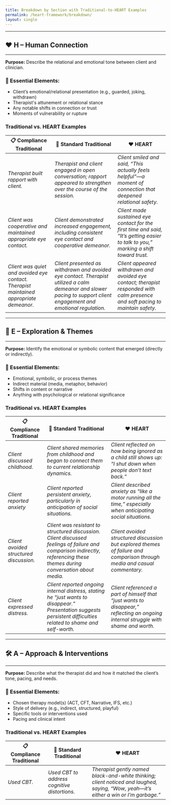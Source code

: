 ```yaml
---
title: Breakdown by Section with Traditional-to-HEART Examples 
permalink: /heart-framework/breakdown/
layout: single
---
```



---
## **❤️ H – Human Connection**
---

**Purpose:** Describe the relational and emotional tone between client and clinician.

### **🔑 Essential Elements:**

- Client’s emotional/relational presentation (e.g., guarded, joking, withdrawn)
- Therapist's attunement or relational stance
- Any notable shifts in connection or trust
- Moments of vulnerability or rupture

### **Traditional vs. HEART Examples**

| 📋 **Compliance Traditional** | 🧾 **Standard Traditional** | ❤️ **HEART** |
|---|---|---|
| _Therapist built rapport with client._ | _Therapist and client engaged in open conversation; rapport appeared to strengthen over the course of the session._ | _Client smiled and said, “This actually feels helpful”—a moment of connection that deepened relational safety._ |
| _Client was cooperative and maintained appropriate eye contact._ | _Client demonstrated increased engagement, including consistent eye contact and cooperative demeanor._ | _Client made sustained eye contact for the first time and said, “It’s getting easier to talk to you,” marking a shift toward trust._ |
| _Client was quiet and avoided eye contact. Therapist maintained appropriate demeanor._ | _Client presented as withdrawn and avoided eye contact. Therapist utilized a calm demeanor and slower pacing to support client engagement and emotional regulation._ | _Client appeared withdrawn and avoided eye contact; therapist responded with calm presence and soft pacing to maintain safety._ |


---
## **🧠 E – Exploration & Themes**
---

    
**Purpose:** Identify the emotional or symbolic content that emerged (directly or indirectly).
    
### **🔑 Essential Elements:**
    
- Emotional, symbolic, or process themes
- Indirect material (media, metaphor, behavior)
- Shifts in content or narrative
- Anything with psychological or relational significance
    
### **Traditional vs. HEART Examples**

| 📋 **Compliance Traditional** | 🧾 **Standard Traditional** | ❤️ **HEART** |
|---|---|---|
| _Client discussed childhood._ | _Client shared memories from childhood and began to connect them to current relationship dynamics._ | _Client reflected on how being ignored as a child still shows up: “I shut down when people don’t text back.”_ |
| _Client reported anxiety_ | _Client reported persistent anxiety, particularly in anticipation of social situations._ | _Client described anxiety as “like a motor running all the time,” especially when anticipating social situations._ |
| _Client avoided structured discussion._ | _Client was resistant to structured discussion. Client discussed feelings of failure and comparison indirectly, referencing these themes during conversation about media._ | _Client avoided structured discussion but explored themes of failure and comparison through media and casual commentary._ |
| _Client expressed distress._ | _Client reported ongoing internal distress, stating he “just wants to disappear.” Presentation suggests persistent difficulties related to shame and self-worth._ | _Client referenced a part of himself that “just wants to disappear,” reflecting an ongoing internal struggle with shame and worth._ |


---
## **🛠 A – Approach & Interventions**
---

    
**Purpose:** Describe what the therapist did and how it matched the client’s tone, pacing, and needs.
    
### **🔑 Essential Elements:**
    
- Chosen therapy model(s) (ACT, CFT, Narrative, IFS, etc.)
- Style of delivery (e.g., indirect, structured, playful)
- Specific tools or interventions used
- Pacing and clinical intent

### **Traditional vs. HEART Examples**

| 📋 **Compliance Traditional** | 🧾 **Standard Traditional** | ❤️ **HEART** |
|---|---|---|
| _Used CBT._ | _Used CBT to address cognitive distortions._ | _Therapist gently named black-and-white thinking; client noticed and laughed, saying, “Wow, yeah—it’s either a win or I’m garbage.”_ | _Provided psychoeducation._ | _Discussed how personal values can guide decision-making and reduce avoidance._ | _Therapist introduced values work using a metaphor about internal compasses; client resonated and shared, “I think mine’s been buried for a while.”_ | _ Engaged in ACT-based intervention._ | _Therapist implemented ACT-based interventions, including values clarification and cognitive defusion techniques. Interventions were delivered informally to align with client’s communication style and engagement level._ | _Therapist used ACT-informed values prompts and defusion strategies, integrated into casual conversation to match the client’s pace._ | _Used externalization technique._ | _Therapist utilized Narrative Therapy techniques, including externalization of self-critical thoughts. Client and therapist collaboratively labeled these thoughts as “The Shadow Voice” to support cognitive distancing._ | _Therapist employed Narrative externalization, co-naming the client’s inner critic as “The Shadow Voice” to reduce internal fusion._ |
